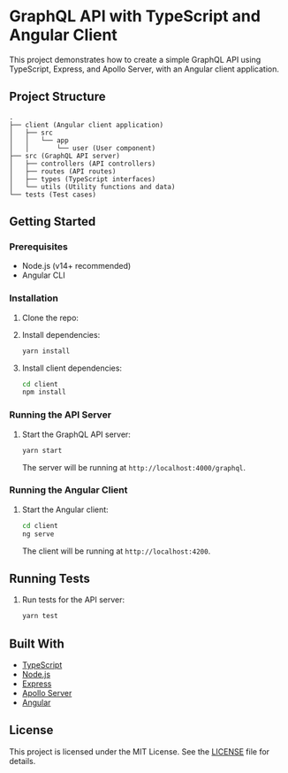# GraphQL API with TypeScript and Angular Client

This project demonstrates how to create a simple GraphQL API using TypeScript, Express, and Apollo Server, with an
Angular client application.

## Project Structure

```
.
├── client (Angular client application)
│   ├── src
│   │   └── app
│   │       └── user (User component)
├── src (GraphQL API server)
│   ├── controllers (API controllers)
│   ├── routes (API routes)
│   ├── types (TypeScript interfaces)
│   └── utils (Utility functions and data)
└── tests (Test cases)
```

## Getting Started

### Prerequisites

- Node.js (v14+ recommended)
- Angular CLI

### Installation

1. Clone the repo:

2. Install dependencies:

   ```bash
   yarn install
   ```

3. Install client dependencies:

   ```bash
   cd client
   npm install
   ```

### Running the API Server

1. Start the GraphQL API server:

   ```bash
   yarn start
   ```

   The server will be running at `http://localhost:4000/graphql`.

### Running the Angular Client

1. Start the Angular client:

   ```bash
   cd client
   ng serve
   ```

   The client will be running at `http://localhost:4200`.

## Running Tests

1. Run tests for the API server:

   ```bash
   yarn test
   ```

## Built With

- [TypeScript](https://www.typescriptlang.org/)
- [Node.js](https://nodejs.org/)
- [Express](https://expressjs.com/)
- [Apollo Server](https://www.apollographql.com/docs/apollo-server/)
- [Angular](https://angular.io/)

## License

This project is licensed under the MIT License. See the [LICENSE](LICENSE) file for details.